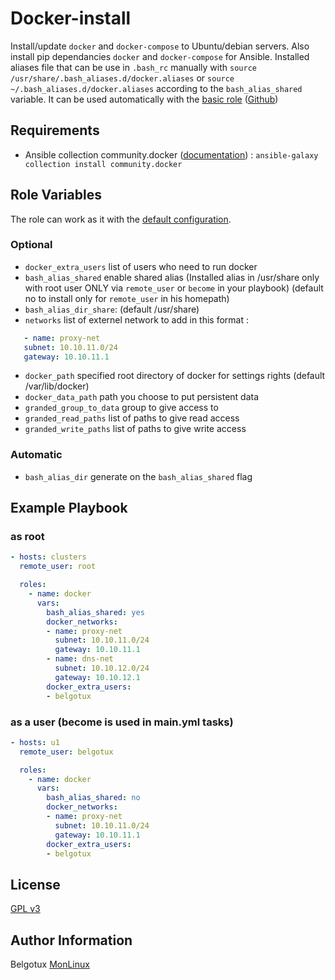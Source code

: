 Docker-install
==============

Install/update `docker` and `docker-compose` to Ubuntu/debian servers.
Also install pip dependancies `docker` and `docker-compose` for Ansible.
Installed aliases file that can be use in `.bash_rc` manually with `source /usr/share/.bash_aliases.d/docker.aliases` or `source ~/.bash_aliases.d/docker.aliases` according to the `bash_alias_shared` variable. It can be used automatically with the [basic role](https://galaxy.ansible.com/belgotux/basic) ([Github](https://github.com/belgotux/ansible-role-basic))

Requirements
------------

- Ansible collection community.docker ([documentation](https://docs.ansible.com/ansible/latest/collections/community/docker/docker_compose_module.html)) : `ansible-galaxy collection install community.docker`

Role Variables
--------------
The role can work as it with the [default configuration](defaults/main.yml).

### Optional
- `docker_extra_users` list of users who need to run docker
- `bash_alias_shared` enable shared alias (Installed alias in /usr/share only with root user ONLY via `remote_user` or `become` in your playbook) (default no to install only for `remote_user` in his homepath)
- `bash_alias_dir_share`: (default /usr/share)
- `networks` list of externel network to add in this format :
```yml
   - name: proxy-net
   subnet: 10.10.11.0/24
   gateway: 10.10.11.1
```
- `docker_path` specified root directory of docker for settings rights (default /var/lib/docker)
- `docker_data_path` path you choose to put persistent data
- `granded_group_to_data` group to give access to
- `granded_read_paths` list of paths to give read access
- `granded_write_paths` list of paths to give write access

### Automatic
- `bash_alias_dir` generate on the `bash_alias_shared` flag

Example Playbook
----------------
### as root
```yml
- hosts: clusters
  remote_user: root

  roles:
    - name: docker
      vars:
        bash_alias_shared: yes
        docker_networks:
        - name: proxy-net
          subnet: 10.10.11.0/24
          gateway: 10.10.11.1
        - name: dns-net
          subnet: 10.10.12.0/24
          gateway: 10.10.12.1
        docker_extra_users:
        - belgotux
```

### as a user (become is used in main.yml tasks)
```yml
- hosts: u1
  remote_user: belgotux

  roles:
    - name: docker
      vars:
        bash_alias_shared: no
        docker_networks:
        - name: proxy-net
          subnet: 10.10.11.0/24
          gateway: 10.10.11.1
        docker_extra_users:
        - belgotux
```

License
-------

[GPL v3](https://www.gnu.org/licenses/gpl-3.0.en.html)

Author Information
------------------

Belgotux
[MonLinux](https://www.monlinux.net)